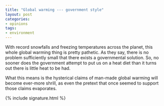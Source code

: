 ```yaml
---
title: "Global warming --- government style"
layout: post
categories:
- opinions
tags:
- environment
---
```


With record snowfalls and freezing temperatures across the planet, this whole global warming thing is pretty pathetic. As they say, there is no problem sufficiently small that there exists a governmental solution. So, no sooner does the government attempt to put us on a heat diet than it turns out there is little heat to be had.

What this means is the hysterical claims of man-made global warming will become ever-more shrill, as even the pretext that once seemed to support those claims evaporates.

{% include signature.html %}
